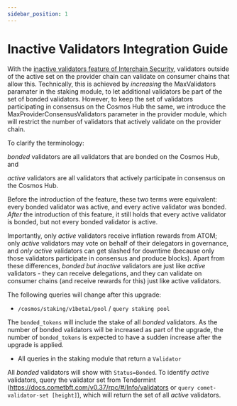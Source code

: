 ```yaml
---
sidebar_position: 1
---
```


# Inactive Validators Integration Guide

With the [inactive validators feature of Interchain Security](../adrs/adr-017-allowing-inactive-validators.md), validators outside of the active set on the provider chain can validate on consumer chains that allow this. Technically, this is achieved by *increasing* the MaxValidators paramater in the staking module, to let additional validators be part of the set of bonded validators. However, to keep the set of validators participating in consensus on the Cosmos Hub the same, we introduce the MaxProviderConsensusValidators parameter in the provider module, which will restrict the number of validators that actively validate on the provider chain.

To clarify the terminology:

*bonded* validators are all validators that are bonded on the Cosmos Hub, and

*active* validators are all validators that actively participate in consensus on the Cosmos Hub.

Before the introduction of the feature, these two terms were equivalent: every bonded validator was active, and every active validator was bonded. *After* the introduction of this feature, it still holds that every active validator is bonded, but not every bonded validator is active.

Importantly, only *active* validators receive inflation rewards from ATOM; only *active* validators may vote on behalf of their delegators in governance, and *only active* validators can get slashed for downtime (because only those validators participate in consensus and produce blocks). Apart from these differences, *bonded but inactive* validators are just like *active* validators - they can receive delegations, and they can validate on consumer chains (and receive rewards for this) just like active validators.

The following queries will change after this upgrade:

* `/cosmos/staking/v1beta1/pool` / `query staking pool`

The `bonded_tokens` will include the stake of all *bonded* validators. As the number of bonded validators will be increased as part of the upgrade, the number of `bonded_tokens` is expected to have a sudden increase after the upgrade is applied.

* All queries in the staking module that return a `Validator`

All *bonded* validators will show with `Status=Bonded`. To identify *active* validators, query the validator set from Tendermint (https://docs.cometbft.com/v0.37/rpc/#/Info/validators or `query comet-validator-set [height]`), which will return the set of all *active* validators.